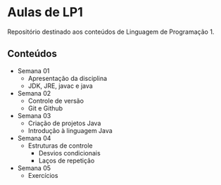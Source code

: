 # Aulas de LP1

Repositório destinado aos conteúdos de Linguagem de Programação 1.

## Conteúdos

- Semana 01
    - Apresentação da disciplina
    - JDK, JRE, javac e java
- Semana 02
    - Controle de versão
    - Git e Github
- Semana 03
    - Criação de projetos Java
    - Introdução à linguagem Java
- Semana 04
    - Estruturas de controle
        - Desvios condicionais
        - Laços de repetição
- Semana 05
    - Exercícios
    